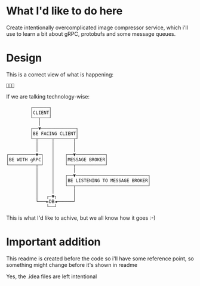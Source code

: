 # What I'd like to do here

Create intentionally overcomplicated image compressor service, which i'll use to learn a bit about gRPC, protobufs and some message queues.

# Design

This is a correct view of what is happening:

```👨‍💻💩```

If we are talking technology-wise:

```
         ┌──────┐                                     
         │CLIENT│                                     
         └──┬───┘                                     
            │                                         
         ┌──▼─────────────┐                           
         │BE FACING CLIENT│                           
         └─┬─────┬───────┬┘                           
           │     │       │                            
           │     │       │                            
┌──────────▼─┐   │    ┌──▼───────────┐                
│BE WITH gRPC│   │    │MESSAGE BROKER│                
└──────────┬─┘   │    └──┬───────────┘                
           │     │       │                            
           │     │    ┌──▼───────────────────────────┐
           │     │    │BE LISTENING TO MESSAGE BROKER│
           │     │    └──┬───────────────────────────┘
           │     │       │                            
           │   ┌─▼┐      │                            
           └───►DB◄──────┘                            
               └──┘                                   
```

This is what I'd like to achive, but we all know how it goes :-)

# Important addition

This readme is created before the code so i'll have some reference point, so something might change before it's shown in readme

Yes, the .idea files are left intentional